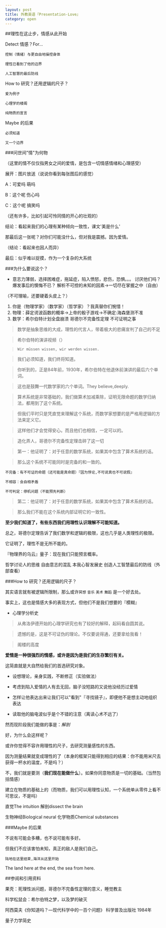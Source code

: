 ```yaml
---
layout: post
title: 外教英语『Presentation-Love』
category: open
---
```


##理性在这止步，情感从此开始

Detect 情感？For...

    控制（情绪）与更自由地操控身体 
    
	理性已看到了他的边界
	
	人工智慧的最后防线

How to 研究？还用逻辑的尺子？

	爱为例子
	
	心理学的楼阁
	
	纯物质的宣言

Maybe 的后果

	必须知道
	
	又一个边界

###问世间"情"为何物

（这里的情不仅仅指男女之间的爱情，是包含一切情感情绪和心理感受）

展开：图片放送（说说你看到每张图后的感觉）

A：可爱吗 萌吗

B：这个呢 伤心吗

C：这个呢 搞笑吗

（还有许多，比如引起可怜同情的开心的壮观的）

结论：看起来我们的心理有某种倾向一致性，课文'美是什么'

那最后这一张呢？对你们可能没什么，但对我是震撼。因为爱情。

（结论：看起来也因人而异）

最后：似乎难以捉摸，作为一个复杂的大系统

###为什么要说这个？

- 意志力薄弱，选择困难症，拖延症，陷入愤怒，悲伤，恐惧。。。
	讨厌他们吗？爆发事后的懊悔不已？
	解析不可控的未知的因素->一切尽在掌握之中（自由）

（不可理喻，还要硬着头皮上？）

 1.  你是（物理学家）（数学家）（哲学家）？我真替你们惋惜！
 2.  物理：薛定谔波函数的概率->上帝的骰子游戏->不确定:海森堡测不准
 3.  数学：希尔伯特计划全盘崩溃 哥德尔不完备性定理 不可证明之事



>数学是抽象思维的大成，理性的代言人，带着极大的悲痛宣判了自己的不足

>希尔伯特的演讲视频（）

>`Wir müssen wissen, wir werden wissen.`

>我们必须知道，我们终将知道。

>你听到的，正是84年前，1930年，希尔伯特在他退休前演讲的最后六个单词。

>这也是鼓舞一代数学家的六个单词。They believe,deeply.

>算术系统是非常基础的，我们做算术加减乘除，证明无限命题的数学归纳法，都用到了这个系统。

>但我们平时只是凭直觉来理解这个系统，而数学家想要的是严格用逻辑的方法来定义它。

>这样他们才会觉得安心。而且他们也相信，一定可以的。

>造化弄人，哥德尔不完备性定理击碎了这一切

>第一：他证明了：对于任意的数学系统，如果其中包含了算术系统的话。

>那么这个系统不可能同时是完备的和一致的。

    不完备：有不可证的命题（还可能是真命题）『因为悖论,不可说真也不可说假』
    
    不相容：会自相矛盾
    
    不可判定：停机问题（不能预先判断）

>第二：他证明了：对于任意的数学系统，如果其中包含了算术系统的话。

>那么我们不能在这个系统内部证明它的一致性。

**至少我们知道了，有些东西我们用理性认识理解不可能知道。**

总之，哥德尔定理告诉了我们数学和逻辑的极限，这也几乎是人类理性的极限。

它证明了，理性不是无所不能的。

『物理界的乌云』量子：现在我们只能预言概率。

哲学讨论人的思维 自由意志的混乱 本我心智发展史 创造人工智慧最后的防线（外部查看）

###How to 研究？还用逻辑的尺子？

其实语言就有被逻辑所限制，那么或许`冥想` `音乐` `美术` `舞蹈` 是一个好去处。

事实上，这也是情感大多的表现方式，但他们不是我们想要的『模糊』



- 心理学分析史

>从弗洛伊德开始的心理学研究也有了较好的解释，起码看自圆其说。

>遗憾的是，这是不可证伪的理论。不仅要说得通，还要拿给我看！

>阁楼的高度

**爱情是一种很强烈的情感，或许是因为是我们的生存繁衍有关。**

这简直就是大自然给我们的首选研究对象。

- 设想理论，亲身实践，不断修正（实验做法）

- 考虑到陷入爱情的人有去无回，脑子没短路的又说他没经历过爱情

- 怎样让他表达出来让我们可以"看到"『寻找镜子』，即便他不是想主动地组织表达

- 读取他的脑电波似乎是个不错的注意（离读心术不远了）

然而现阶段我们能做的事是：*解剖*

好，为什么会这样呢？

或许你觉得不容许用理性的尺子，去研究测量感性的东西。

因为测量结果就变成理性的了（本身的框架只能得到相应的结果：你不能用米尺去获得一杯水的温度，不是吗？）

不，我们就是要测（**我们现在能做什么**）。如果你同意物质是一切的基础。（当然包括情感）

建立在物质的基础上的（而物质，我们可以用理性认知，一个系统单从零件上看不可思议，不是吗）

直觉The intuition 解剖dissect the brain 

生物神经Biological neural  化学物质Chemical substances

###Maybe 的后果

不说有可能会多糟，也不说可能有多好。

但我们不应该害怕未知，真正的敌人是我们自己。

`陆地在这里结束,海洋从这里开始`

The land here at the end, the sea from here.


##参阅和引用资料

果壳：死理性派问题，哥德尔不完备性定理的意义，睡觉教主

科学松鼠会：希尔伯特之梦，以及梦的破灭

阿西莫夫《你知道吗？—现代科学中的一百个问题》 科学普及出版社 1984年

量子力学简史
